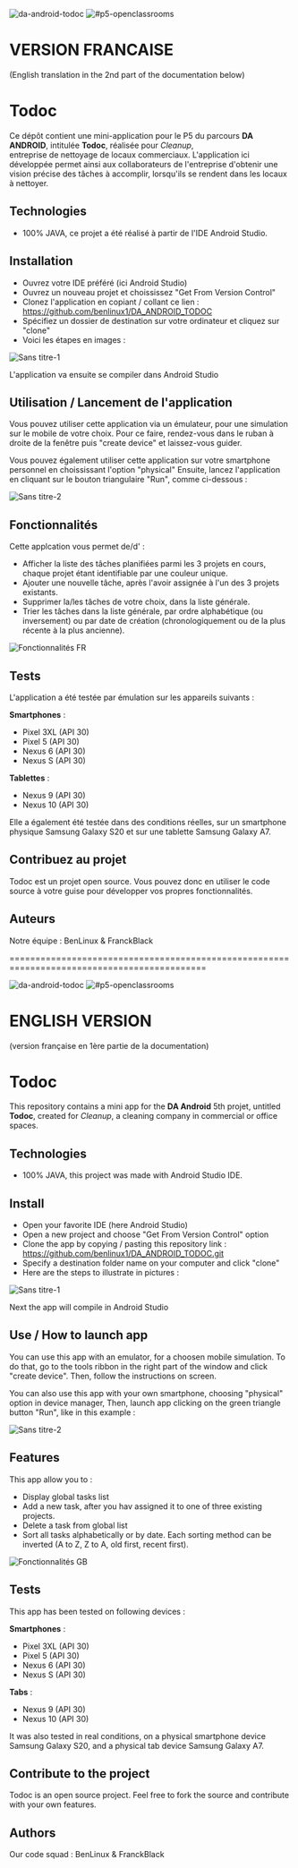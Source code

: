 ![da-android-todoc](https://user-images.githubusercontent.com/78255467/173357715-1ad86980-02b2-422b-bbbc-eb0f2675eff9.svg)
![#p5-openclassrooms](https://user-images.githubusercontent.com/78255467/173357720-3ac4bc43-6870-4232-a035-de1ba8df577b.svg)

# VERSION FRANCAISE
(English translation in the 2nd part of the documentation below)

# Todoc

Ce dépôt contient une mini-application pour le P5 du parcours **DA ANDROID**, intitulée **Todoc**, réalisée pour *Cleanup*,  
entreprise de nettoyage de locaux commerciaux.
L'application ici développée permet ainsi aux collaborateurs de l'entreprise d'obtenir une vision précise des tâches à accomplir, 
lorsqu'ils se rendent dans les locaux à nettoyer.

## Technologies
- 100% JAVA, ce projet a été réalisé à partir de l'IDE Android Studio.

## Installation
- Ouvrez votre IDE préféré (ici Android Studio)
- Ouvrez un nouveau projet et choississez "Get From Version Control"
- Clonez l'application en copiant / collant ce lien : https://github.com/benlinux1/DA_ANDROID_TODOC
- Spécifiez un dossier de destination sur votre ordinateur et cliquez sur "clone"
- Voici les étapes en images :

![Sans titre-1](https://user-images.githubusercontent.com/78255467/170271043-21297926-a109-4c5f-bebb-09849548bfe7.png)

L'application va ensuite se compiler dans Android Studio

## Utilisation / Lancement de l'application

Vous pouvez utiliser cette application via un émulateur, pour une simulation sur le mobile de votre choix.
Pour ce faire, rendez-vous dans le ruban à droite de la fenêtre puis "create device" et laissez-vous guider.

Vous pouvez également utiliser cette application sur votre smartphone personnel en choississant l'option "physical"
Ensuite, lancez l'application en cliquant sur le bouton triangulaire "Run", comme ci-dessous :

![Sans titre-2](https://user-images.githubusercontent.com/78255467/163193524-89842086-ca39-475c-afc2-e39e3e586f68.png)

## Fonctionnalités

Cette applcation vous permet de/d' :

- Afficher la liste des tâches planifiées parmi les 3 projets en cours, chaque projet étant identifiable par une couleur unique.
- Ajouter une nouvelle tâche, après l'avoir assignée à l'un des 3 projets existants.
- Supprimer la/les tâches de votre choix, dans la liste générale.
- Trier les tâches dans la liste générale, par ordre alphabétique (ou inversement) ou par date de création (chronologiquement ou de la plus récente à la plus ancienne).

![Fonctionnalités FR](https://user-images.githubusercontent.com/78255467/170277591-a668bcb3-74d9-4531-94c0-267d8e36e8e7.png)

## Tests

L'application a été testée par émulation sur les appareils suivants :

**Smartphones** :

- Pixel 3XL (API 30)
- Pixel 5 (API 30)
- Nexus 6 (API 30)
- Nexus S (API 30)

**Tablettes** :

- Nexus 9 (API 30)
- Nexus 10 (API 30)

Elle a également été testée dans des conditions réelles, sur un smartphone physique Samsung Galaxy S20 et sur une tablette Samsung Galaxy A7.

## Contribuez au projet

Todoc est un projet open source. Vous pouvez donc en utiliser le code source à votre guise pour développer vos propres fonctionnalités.

## Auteurs

Notre équipe : BenLinux & FranckBlack


============================================================================================

![da-android-todoc](https://user-images.githubusercontent.com/78255467/173360674-649d0829-c367-4908-b9e9-c8c394050a5b.svg)
![#p5-openclassrooms](https://user-images.githubusercontent.com/78255467/173360692-faa9b034-07ad-4f4a-b9ce-54e27e8bd15c.svg)

# ENGLISH VERSION
(version française en 1ère partie de la documentation)

# Todoc

This repository contains a mini app for the **DA Android** 5th projet, untitled **Todoc**, created for *Cleanup*, a cleaning company in commercial or office spaces.

## Technologies
- 100% JAVA, this project was made with Android Studio IDE.

## Install
- Open your favorite IDE (here Android Studio)
- Open a new project and choose "Get From Version Control" option
- Clone the app by copying / pasting this repository link : https://github.com/benlinux1/DA_ANDROID_TODOC.git
- Specify a destination folder name on your computer and click "clone"
- Here are the steps to illustrate in pictures :

![Sans titre-1](https://user-images.githubusercontent.com/78255467/170271169-7485e9fd-6986-4aca-82a2-237066fd9940.png)

Next the app will compile in Android Studio

## Use / How to launch app

You can use this app with an emulator, for a choosen mobile simulation.
To do that, go to the tools ribbon in the right part of the window and click "create device". Then, follow the instructions on screen.

You can also use this app with your own smartphone, choosing "physical" option in device manager, 
Then, launch app clicking on the green triangle button "Run", like in this example :

![Sans titre-2](https://user-images.githubusercontent.com/78255467/163193524-89842086-ca39-475c-afc2-e39e3e586f68.png)

## Features

This app allow you to :

- Display global tasks list
- Add a new task, after you hav assigned it to one of three existing projects.
- Delete a task from global list
- Sort all tasks alphabetically or by date. Each sorting method can be inverted (A to Z, Z to A, old first, recent first).

![Fonctionnalités GB](https://user-images.githubusercontent.com/78255467/170277679-27b594b3-14e9-4507-9609-08f1dfa39dcc.png)

## Tests

This app has been tested on following devices :

**Smartphones** :

- Pixel 3XL (API 30)
- Pixel 5 (API 30)
- Nexus 6 (API 30)
- Nexus S (API 30)

**Tabs** :

- Nexus 9 (API 30)
- Nexus 10 (API 30)

It was also tested in real conditions, on a physical smartphone device Samsung Galaxy S20, and a physical tab device Samsung Galaxy A7.

## Contribute to the project

Todoc is an open source project. Feel free to fork the source and contribute with your own features.

## Authors

Our code squad : BenLinux & FranckBlack
